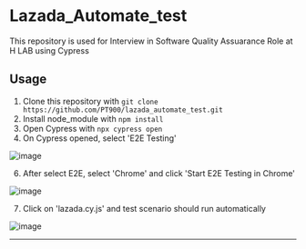 # Lazada_Automate_test
This repository is used for Interview in Software Quality Assuarance Role at H LAB using Cypress

## Usage
1. Clone this repository with `git clone https://github.com/PT900/lazada_automate_test.git`
2. Install node_module with `npm install`
3. Open Cypress with `npx cypress open`
4. On Cypress opened, select 'E2E Testing'

![image](https://github.com/user-attachments/assets/56b3dcb5-5380-4fd4-b087-467697f198e9)

6. After select E2E, select 'Chrome' and click 'Start E2E Testing in Chrome'

![image](https://github.com/user-attachments/assets/5fa3a1b0-0fac-4177-9c05-cb6c64051e63)

7. Click on 'lazada.cy.js' and test scenario should run automatically

![image](https://github.com/user-attachments/assets/c3226cb6-f7da-4d47-a9b2-8dc6b0a775ec)

________________________________________
